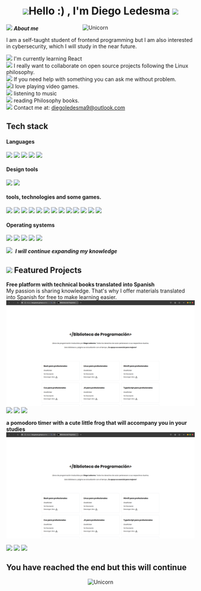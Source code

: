 <h1 align="center"><img src="https://media.giphy.com/media/uSbOSZNBgLtxtqtoU1/giphy.gif?cid=ecf05e47137dgrkmpuw8zn576nftzmkrhk74xcvudfhb1ce1&ep=v1_stickers_related&rid=giphy.gif&ct=s" width="35"><b>Hello :) , I'm Diego Ledesma </b><img src="https://media.giphy.com/media/uSbOSZNBgLtxtqtoU1/giphy.gif?cid=ecf05e47137dgrkmpuw8zn576nftzmkrhk74xcvudfhb1ce1&ep=v1_stickers_related&rid=giphy.gif&ct=s" width="35"></h1>
<!--  -->
<img align="right" width=300px alt="Unicorn" src="https://media0.giphy.com/media/v1.Y2lkPTc5MGI3NjExYTNtaTA3ejRza2t3MGQ0dHh1OTI4MGFhZ2w4bG9tZjd6ZDZvamh6eSZlcD12MV9pbnRlcm5hbF9naWZfYnlfaWQmY3Q9cw/FCffpN404oRZpFbSzl/giphy.gif" />

<img src="https://media3.giphy.com/media/v1.Y2lkPTc5MGI3NjExbTJrc3d5YTV3YzNsZGVleGJzdDlnM29wczA4ajM1am9nN2U3eTFwciZlcD12MV9pbnRlcm5hbF9naWZfYnlfaWQmY3Q9cw/j0yDs1uIaBD8LrlwId/giphy.gif" width="70px">&nbsp;***About me***

I am a self-taught student of frontend programming but I am also interested in cybersecurity, which I will study in the near future.

<img src="https://media.giphy.com/media/ZCjmyPUlnkHDRc42Id/giphy.gif?cid=ecf05e475i663mjn99yush5clts7xbtba4elk6wg3bro75m1&ep=v1_stickers_search&rid=giphy.gif&ct=s" width="25"> I'm currently learning React <br>
<img src="https://media.giphy.com/media/KsBNnlWoxPE0Zdbh6V/giphy.gif?cid=ecf05e47amczv81qkqin6chxmsunxfa6zrrp1hy3zohjkx1m&ep=v1_stickers_search&rid=giphy.gif&ct=s" width="25"> I really want to collaborate on open source projects following the Linux philosophy.<br>
<img src="https://media.giphy.com/media/v1.Y2lkPTc5MGI3NjExY2lmcWRsdzY4dGFsZmswa213cm1ncDR1eWNucWJrZ2wxaHdhdTA0NiZlcD12MV9zdGlja2Vyc19zZWFyY2gmY3Q9cw/zIt1sZXSYsPpCIBPkC/giphy.gif" width="25"> If you need help with something you can ask me without problem.<br>
<img src="https://media.giphy.com/media/IpJnbpcEVlLubYtaWh/giphy.gif?cid=790b7611cifqdlw68talfk0kmwrmgp4uycnqbkgl1hwau046&ep=v1_stickers_search&rid=giphy.gif&ct=s" width="25">I love playing video games. <br>
<img src="https://media.giphy.com/media/yA1d0bznvsuzqp941U/giphy.gif?cid=ecf05e47e7lj34gz5frc4za71qqk8lpdlp0o1kau6r8saex3&ep=v1_stickers_search&rid=giphy.gif&ct=s" width="25"> listening to music<br>
<img src="https://media.giphy.com/media/VMvBLb1lmQ7POd4n10/giphy.gif?cid=ecf05e4704u1ufxda631oxclg4y84ifqxaumzd94121a1aj0&ep=v1_stickers_search&rid=giphy.gif&ct=s" width="25"> reading Philosophy books.<br>
<img src="https://media.giphy.com/media/HZvKgdDvta65uAyg0r/giphy.gif?cid=ecf05e475i663mjn99yush5clts7xbtba4elk6wg3bro75m1&ep=v1_stickers_search&rid=giphy.gif&ct=s" width="25"> Contact me at: <a href="diegoledesma9@outlook.com">diegoledesma9@outlook.com</a>

## Tech stack ##

<h4> Languages </h4>
<span> 
  <img src="https://img.shields.io/badge/HTML5-E34F26?style=for-the-badge&logo=html5&logoColor=white">
  <img src="https://img.shields.io/badge/CSS3-1572B6?style=for-the-badge&logo=css3&logoColor=white">
  <img src="https://img.shields.io/badge/JavaScript-F7DF1E?style=for-the-badge&logo=javascript&logoColor=black">
  <img src="https://img.shields.io/badge/python-3670A0?style=for-the-badge&logo=python&logoColor=ffdd54">
  <img src= "https://img.shields.io/badge/-Arduino-00979D?style=for-the-badge&logo=Arduino&logoColor=white">
 
<h4> Design tools </h4>
 <img src="https://img.shields.io/badge/Adobe%20Creative%20Cloud-DA1F26.svg?style=for-the-badge&logo=Adobe%20Creative%20Cloud&logoColor=white">
 <img src="https://img.shields.io/badge/figma-%23F24E1E.svg?style=for-the-badge&logo=figma&logoColor=white">

</span>


<h4> tools, technologies and some games. </h4>
<span>
  <img src="https://img.shields.io/badge/Visual%20Studio%20Code-0078d7.svg?style=for-the-badge&logo=visual-studio-code&logoColor=white">
  <img src="https://img.shields.io/badge/Local_AI-2E8B57?logo=llama&logoColor=white&labelColor=2E8B57&style=for-the-badge">
  <img src="https://img.shields.io/badge/DeepSeek-01B7D6?labelColor=01B7D6&style=for-the-badge">
  <img src="https://img.shields.io/badge/chatGPT-74aa9c?style=for-the-badge&logo=openai&logoColor=white">
  <img src="https://img.shields.io/badge/google%20gemini-8E75B2?style=for-the-badge&logo=google%20gemini&logoColor=white">
  <img src="https://img.shields.io/badge/steam-%23000000.svg?style=for-the-badge&logo=steam&logoColor=white">
  <img src="https://img.shields.io/badge/nVIDIA-%2376B900.svg?style=for-the-badge&logo=nVIDIA&logoColor=white">
  <img src="https://img.shields.io/badge/Reddit-FF4500?style=for-the-badge&logo=reddit&logoColor=white">
  <img src="https://img.shields.io/badge/Discord-%235865F2.svg?style=for-the-badge&logo=discord&logoColor=white">
  <img src="https://img.shields.io/badge/github%20pages-121013?style=for-the-badge&logo=github&logoColor=white">
  <img src="https://img.shields.io/badge/PUBG-FF7A00?logo=pubg&logoColor=white&labelColor=FF7A00&style=for-the-badge">
  <img src="https://img.shields.io/badge/Minecraft-62B47A?logo=minecraft&logoColor=white&labelColor=62B47A&style=for-the-badge">
  <img src="https://img.shields.io/badge/PC_Technician-4B0082?logo=tools&logoColor=white&labelColor=4B0082&style=for-the-badge">

</span>

<h4> Operating systems </h4>
<span>
  <img src="https://img.shields.io/badge/Linux-FCC624?style=for-the-badge&logo=linux&logoColor=black">
  <img src="https://img.shields.io/badge/Arch%20Linux-1793D1?logo=arch-linux&logoColor=fff&style=for-the-badge">
  <img src="https://img.shields.io/badge/Fedora-294172?style=for-the-badge&logo=fedora&logoColor=white">
  <img src="https://img.shields.io/badge/Windows%2011-%230079d5.svg?style=for-the-badge&logo=Windows%2011&logoColor=white">
  <img src="https://img.shields.io/badge/CasaOS-00BFFF?logo=cloud&logoColor=white&labelColor=00BFFF&style=for-the-badge">
</span>


<img src="https://media2.giphy.com/media/v1.Y2lkPTc5MGI3NjExd29sb2QxdjU4MGRhYTd6eGk5OWJodXJjbHN1dGhkNWVnem8xZG5wdyZlcD12MV9pbnRlcm5hbF9naWZfYnlfaWQmY3Q9cw/qSOhgRkRedzhOQo5iV/giphy.gif" width="70px">&nbsp; ***I will continue expanding my knowledge*** <br>
## <img src="https://media.giphy.com/media/GrRxldv1VGzwYK6KNj/giphy.gif?cid=790b761132i3z06o7jze9ud8ccmpk07ducs951htxqqqxzpx&ep=v1_stickers_search&rid=giphy.gif&ct=s" width="40"> Featured Projects
**Free platform with technical books translated into Spanish** <br>
My passion is sharing knowledge. That's why I offer materials translated into Spanish for free to make learning easier.
<a href="https://diegolede.github.io/Biblioteca-de-programaci-n/" target="_blank">
  <img src="assets/img/capturabiblioteca.png">
</a>
<img src="https://img.shields.io/badge/HTML5-E34F26?style=for-the-badge&logo=html5&logoColor=white">
<img src="https://img.shields.io/badge/CSS3-1572B6?style=for-the-badge&logo=css3&logoColor=white">
<img src="https://img.shields.io/badge/JavaScript-F7DF1E?style=for-the-badge&logo=javascript&logoColor=black"> <br>

**a pomodoro timer with a cute little frog that will accompany you in your studies** <br>
<a href="https://diegolede.github.io/Biblioteca-de-programaci-n/" target="_blank">
  <img src="assets/img/capturabiblioteca.png">
</a>

<img src="https://img.shields.io/badge/HTML5-E34F26?style=for-the-badge&logo=html5&logoColor=white">
<img src="https://img.shields.io/badge/CSS3-1572B6?style=for-the-badge&logo=css3&logoColor=white">
<img src="https://img.shields.io/badge/JavaScript-F7DF1E?style=for-the-badge&logo=javascript&logoColor=black"> <br>

## You have reached the end but this will continue

<p align="center">
  <img width="300px" alt="Unicorn" src="https://media.giphy.com/media/pxunm7f738mBRsmQ8q/giphy.gif?cid=ecf05e47rd3tidvf3tkwuc2dvq4hbo3zsif1pv1g12lm37si&ep=v1_stickers_search&rid=giphy.gif&ct=s" />
</p>

</div>

